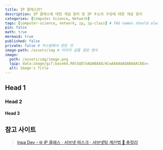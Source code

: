 ```yaml
---
title: IP 클래스란?
description: IP 클래스에 대한 개념 정리 및 IP 주소의 구성에 대한 개념 정리
categories: [Computer Science, Network]
tags: [computer-science, network, ip, ip-class] # TAG names should always be lowercase
pin: false
math: true
mermaid: true
published: false
private: false # 커스텀해서 만든 것
image-path: /assets/img # 이미지 공통 경로 변수
image:
  path: /assets/img/image.png
  lqip: data:image/gif;base64,R0lGODlhAQABAAD/ACwAAAAAAQABAAACADs=
  alt: Image's Title
---
```


## Head 1

### Head 2

#### Head 3

## 참고 사이트

> [Inpa Dev - 🌐 IP 클래스 · 서브넷 마스크 · 서브넷팅 계산법 💯 총정리][ref_site_1]

<!-- 이미지 -->

[image_1]: {{page.image-path}}/image_1.png

<!-- 블로그 게시글 -->

[post-title]: {{site.url}}/posts/heap

<!-- 참고 사이트 -->

[ref_site_1]: https://inpa.tistory.com/entry/WEB-IP-%ED%81%B4%EB%9E%98%EC%8A%A4-%EC%84%9C%EB%B8%8C%EB%84%B7-%EB%A7%88%EC%8A%A4%ED%81%AC-%EC%84%9C%EB%B8%8C%EB%84%B7%ED%8C%85-%EC%B4%9D%EC%A0%95%EB%A6%AC
[ref_site_2]: https://louis-j.tistory.com/entry/IP-%ED%81%B4%EB%9E%98%EC%8A%A4-IP-%EC%A3%BC%EC%86%8C%EC%9D%98-%ED%81%B4%EB%9E%98%EC%8A%A4-A%ED%81%B4%EB%9E%98%EC%8A%A4-B%ED%81%B4%EB%9E%98%EC%8A%A4-C%ED%81%B4%EB%9E%98%EC%8A%A4
[ref_site_3]: https://brunch.co.kr/@swimjiy/44
